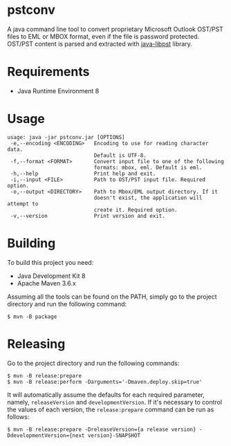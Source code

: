 # pstconv

A java command line tool to convert proprietary Microsoft Outlook OST/PST files 
to EML or MBOX format, even if the file is password protected. OST/PST content is 
parsed and extracted with [java-libpst](https://github.com/rjohnsondev/java-libpst)
library.

# Requirements

- Java Runtime Environment 8

# Usage

```console
usage: java -jar pstconv.jar [OPTIONS]
 -e,--encoding <ENCODING>   Encoding to use for reading character data.
                            Default is UTF-8.
 -f,--format <FORMAT>       Convert input file to one of the following
                            formats: mbox, eml. Default is eml.
 -h,--help                  Print help and exit.
 -i,--input <FILE>          Path to OST/PST input file. Required option.
 -o,--output <DIRECTORY>    Path to Mbox/EML output directory. If it
                            doesn't exist, the application will attempt to
                            create it. Required option.
 -v,--version               Print version and exit.
```

# Building

To build this project you need:

- Java Development Kit 8
- Apache Maven 3.6.x

Assuming all the tools can be found on the PATH, simply go to the project 
directory and run the following command:

```console
$ mvn -B package
```

# Releasing

Go to the project directory and run the following commands:

```console
$ mvn -B release:prepare
$ mvn -B release:perform -Darguments='-Dmaven.deploy.skip=true' 
```

It will automatically assume the defaults for each required parameter, namely,
`releaseVersion` and `developmentVersion`. If it's necessary to control the values 
of each version, the `release:prepare` command can be run as follows:

```console
$ mvn -B release:prepare -DreleaseVersion={a release version} -DdevelopmentVersion={next version}-SNAPSHOT
```